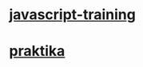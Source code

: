 # [javascript-training](https://www.youtube.com/watch?v=sQ9Oa-_7v-8&list=PLQEds1ESt7csjTThaq8xzdf0Axxhyk5mL&index=4)
# [praktika](https://youtu.be/rubOd5v9kxc)
